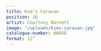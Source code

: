 ```yaml
---
title: Kim's Caravan
position: 16
artist: Courtney Barnett
image: "/uploads/kims-caravan.jpg"
catalogue-number: HA038
format: 12”
---
```



